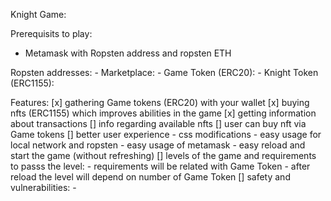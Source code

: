 Knight Game:

Prerequisits to play:
- Metamask with Ropsten address and ropsten ETH

Ropsten addresses:
    - Marketplace:
    - Game Token (ERC20):
    - Knight Token (ERC1155):

Features:
[x] gathering Game tokens (ERC20) with your wallet 
[x] buying nfts (ERC1155) which improves abilities in the game
[x] getting information about transactions
[] info regarding available nfts
[] user can buy nft via Game tokens
[] better user experience 
    - css modifications
    - easy usage for local network and ropsten
    - easy usage of metamask
    - easy reload and start the game (without refreshing)
[] levels of the game and requirements to passs the level:
    - requirements will be related with Game Token 
    - after reload the level will depend on number of Game Token
[] safety and vulnerabilities:
    - 